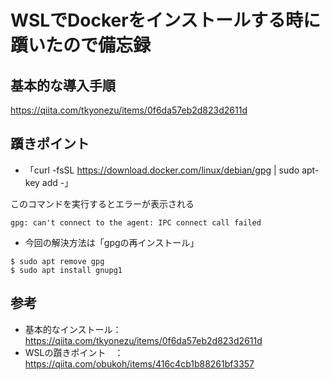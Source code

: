 # WSLでDockerをインストールする時に躓いたので備忘録

## 基本的な導入手順

https://qiita.com/tkyonezu/items/0f6da57eb2d823d2611d


## 躓きポイント
- 「curl -fsSL https://download.docker.com/linux/debian/gpg | sudo apt-key add -」

このコマンドを実行するとエラーが表示される
```
gpg: can't connect to the agent: IPC connect call failed
```

- 今回の解決方法は「gpgの再インストール」
```
$ sudo apt remove gpg
$ sudo apt install gnupg1
```


## 参考
- 基本的なインストール：https://qiita.com/tkyonezu/items/0f6da57eb2d823d2611d
- WSLの躓きポイント　：https://qiita.com/obukoh/items/416c4cb1b88261bf3357
